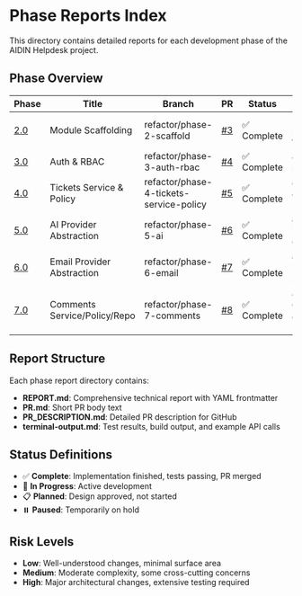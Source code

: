 # Phase Reports Index

This directory contains detailed reports for each development phase of the AIDIN Helpdesk project.

## Phase Overview

| Phase | Title | Branch | PR | Status | Impacts | Risk |
|-------|-------|--------|----|----|---------|------|
| [2.0](/docs/reports/030-phase-2-scaffolding/) | Module Scaffolding | refactor/phase-2-scaffold | [#3](https://github.com/jovimedina82/aidin/pull/3) | ✅ Complete | modules, structure, foundation | low |
| [3.0](/docs/reports/040-phase-3-auth-rbac/) | Auth & RBAC | refactor/phase-3-auth-rbac | [#4](https://github.com/jovimedina82/aidin/pull/4) | ✅ Complete | auth, authz, security | medium |
| [4.0](/docs/reports/050-phase-4-tickets-service-policy/) | Tickets Service & Policy | refactor/phase-4-tickets-service-policy | [#5](https://github.com/jovimedina82/aidin/pull/5) | ✅ Complete | api, tickets, authz, refactor | low |
| [5.0](/docs/reports/060-phase-5-ai-abstraction/) | AI Provider Abstraction | refactor/phase-5-ai | [#6](https://github.com/jovimedina82/aidin/pull/6) | ✅ Complete | ai, api, infra, extensibility | low |
| [6.0](/docs/reports/070-phase-6-email/) | Email Provider Abstraction | refactor/phase-6-email | [#7](https://github.com/jovimedina82/aidin/pull/7) | ✅ Complete | api, email, infra, security | low |
| [7.0](/docs/reports/080-phase-7-comments/) | Comments Service/Policy/Repo | refactor/phase-7-comments | [#8](https://github.com/jovimedina82/aidin/pull/8) | ✅ Complete | api, comments, authz, refactor | low |

## Report Structure

Each phase report directory contains:

- **REPORT.md**: Comprehensive technical report with YAML frontmatter
- **PR.md**: Short PR body text
- **PR_DESCRIPTION.md**: Detailed PR description for GitHub
- **terminal-output.md**: Test results, build output, and example API calls

## Status Definitions

- ✅ **Complete**: Implementation finished, tests passing, PR merged
- 🚧 **In Progress**: Active development
- 📋 **Planned**: Design approved, not started
- ⏸️ **Paused**: Temporarily on hold

## Risk Levels

- **Low**: Well-understood changes, minimal surface area
- **Medium**: Moderate complexity, some cross-cutting concerns
- **High**: Major architectural changes, extensive testing required
